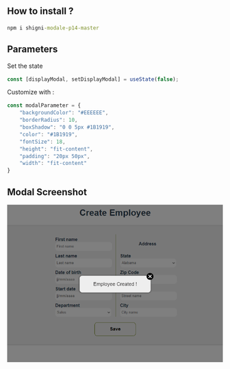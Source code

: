 ## How to install ?
```cmd
npm i shigni-modale-p14-master
```

## Parameters
Set the state
```javascript
const [displayModal, setDisplayModal] = useState(false);
```
Customize with :
```javascript
const modalParameter = {
	"backgroundColor": "#EEEEEE",   
	"borderRadius": 10,
	"boxShadow": "0 0 5px #1B1919",
	"color": "#1B1919",
	"fontSize": 18,
	"height": "fit-content",
	"padding": "20px 50px",
	"width": "fit-content"
}
```

## Modal Screenshot
![Modal Screenshot](https://github.com/Shigni/Images/blob/main/Modale%20P14.png)
